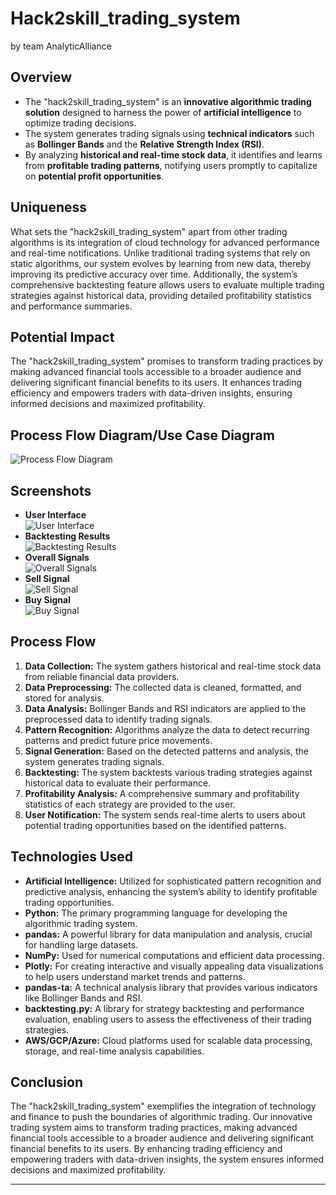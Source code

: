 # Hack2skill_trading_system

by team AnalyticAlliance

## Overview

- The "hack2skill_trading_system" is an **innovative algorithmic trading solution** designed to harness the power of **artificial intelligence** to optimize trading decisions.
- The system generates trading signals using **technical indicators** such as **Bollinger Bands** and the **Relative Strength Index (RSI)**.
- By analyzing **historical and real-time stock data**, it identifies and learns from **profitable trading patterns**, notifying users promptly to capitalize on **potential profit opportunities**.

## Uniqueness

What sets the "hack2skill_trading_system" apart from other trading algorithms is its integration of cloud technology for advanced performance and real-time notifications. Unlike traditional trading systems that rely on static algorithms, our system evolves by learning from new data, thereby improving its predictive accuracy over time. Additionally, the system’s comprehensive backtesting feature allows users to evaluate multiple trading strategies against historical data, providing detailed profitability statistics and performance summaries.

## Potential Impact

The "hack2skill_trading_system" promises to transform trading practices by making advanced financial tools accessible to a broader audience and delivering significant financial benefits to its users. It enhances trading efficiency and empowers traders with data-driven insights, ensuring informed decisions and maximized profitability.

## Process Flow Diagram/Use Case Diagram

![Process Flow Diagram](screenshots\process_flow.png)

## Screenshots

- **User Interface**  
  ![User Interface](screenshots\ui.jpg)
- **Backtesting Results**  
  ![Backtesting Results](screenshots\backtesting_results.jpg)
- **Overall Signals**  
  ![Overall Signals](screenshots\results.jpg)
- **Sell Signal**  
  ![Sell Signal](screenshots\sell_signal.jpg)
- **Buy Signal**  
  ![Buy Signal](screenshots\buy_signal.jpg)

## Process Flow

1. **Data Collection:** The system gathers historical and real-time stock data from reliable financial data providers.
2. **Data Preprocessing:** The collected data is cleaned, formatted, and stored for analysis.
3. **Data Analysis:** Bollinger Bands and RSI indicators are applied to the preprocessed data to identify trading signals.
4. **Pattern Recognition:** Algorithms analyze the data to detect recurring patterns and predict future price movements.
5. **Signal Generation:** Based on the detected patterns and analysis, the system generates trading signals.
6. **Backtesting:** The system backtests various trading strategies against historical data to evaluate their performance.
7. **Profitability Analysis:** A comprehensive summary and profitability statistics of each strategy are provided to the user.
8. **User Notification:** The system sends real-time alerts to users about potential trading opportunities based on the identified patterns.

## Technologies Used

- **Artificial Intelligence:** Utilized for sophisticated pattern recognition and predictive analysis, enhancing the system’s ability to identify profitable trading opportunities.
- **Python:** The primary programming language for developing the algorithmic trading system.
- **pandas:** A powerful library for data manipulation and analysis, crucial for handling large datasets.
- **NumPy:** Used for numerical computations and efficient data processing.
- **Plotly:** For creating interactive and visually appealing data visualizations to help users understand market trends and patterns.
- **pandas-ta:** A technical analysis library that provides various indicators like Bollinger Bands and RSI.
- **backtesting.py:** A library for strategy backtesting and performance evaluation, enabling users to assess the effectiveness of their trading strategies.
- **AWS/GCP/Azure:** Cloud platforms used for scalable data processing, storage, and real-time analysis capabilities.

## Conclusion

The "hack2skill_trading_system" exemplifies the integration of technology and finance to push the boundaries of algorithmic trading. Our innovative trading system aims to transform trading practices, making advanced financial tools accessible to a broader audience and delivering significant financial benefits to its users. By enhancing trading efficiency and empowering traders with data-driven insights, the system ensures informed decisions and maximized profitability.

---
